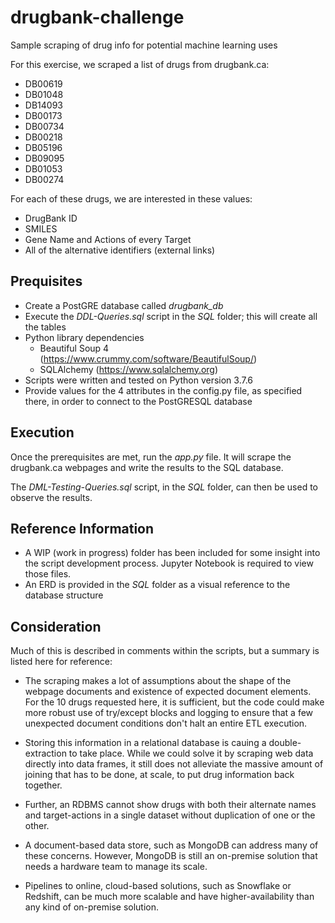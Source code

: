 # drugbank-challenge
Sample scraping of drug info for potential machine learning uses

For this exercise, we scraped a list of drugs from drugbank.ca:
* DB00619
* DB01048
* DB14093
* DB00173
* DB00734
* DB00218
* DB05196
* DB09095
* DB01053
* DB00274

For each of these drugs, we are interested in these values:
* DrugBank ID
* SMILES
* Gene Name and Actions of every Target
* All of the alternative identifiers (external links)

## Prequisites
* Create a PostGRE database called *drugbank_db*
* Execute the *DDL-Queries.sql* script in the *SQL* folder; this will create all the tables
* Python library dependencies
    * Beautiful Soup 4 (https://www.crummy.com/software/BeautifulSoup/)
    * SQLAlchemy (https://www.sqlalchemy.org)
* Scripts were written and tested on Python version 3.7.6
* Provide values for the 4 attributes in the config.py file, as specified there, in order to connect to the PostGRESQL database

## Execution
Once the prerequisites are met, run the
*app.py* file. It will scrape the drugbank.ca webpages and write the results to the SQL database.

The *DML-Testing-Queries.sql* script, in the *SQL* folder, can then be used to observe the results.

## Reference Information
* A WIP (work in progress) folder has been included for some insight into the script development process. Jupyter Notebook is required to view those files.
* An ERD is provided in the *SQL* folder as a visual reference to the database structure

## Consideration
Much of this is described in comments within the scripts, but a summary is listed here for reference:

* The scraping makes a lot of assumptions about the shape of the webpage documents and existence of expected document elements. For the 10 drugs requested here, it is sufficient, but the code could make more robust use of try/except blocks and logging to ensure that a few unexpected document conditions don't halt an entire ETL execution.

* Storing this information in a relational database is cauing a double-extraction to take place. While we could solve it by scraping web data directly into data frames, it still does not alleviate the massive amount of joining that has to be done, at scale, to put drug information back together.

* Further, an RDBMS cannot show drugs with both their alternate names and target-actions in a single dataset without duplication of one or the other.

* A document-based data store, such as MongoDB can address many of these concerns. However, MongoDB is still an on-premise solution that needs a hardware team to manage its scale.

* Pipelines to online, cloud-based solutions, such as Snowflake or Redshift, can be much more scalable and have higher-availability than any kind of on-premise solution. 

